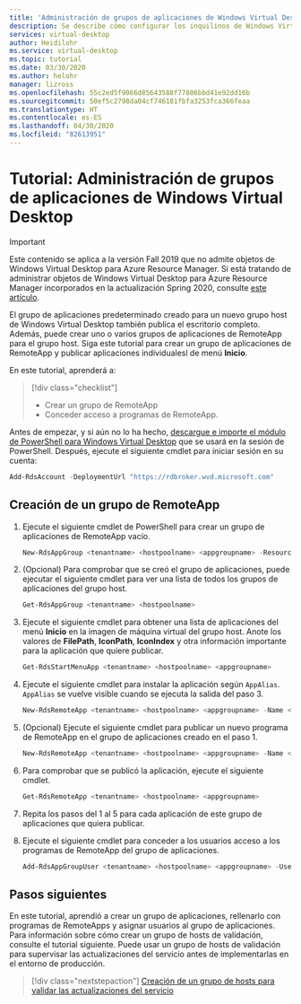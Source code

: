 ```yaml
---
title: 'Administración de grupos de aplicaciones de Windows Virtual Desktop: Azure'
description: Se describe cómo configurar los inquilinos de Windows Virtual Desktop en Azure Active Directory.
services: virtual-desktop
author: Heidilohr
ms.service: virtual-desktop
ms.topic: tutorial
ms.date: 03/30/2020
ms.author: helohr
manager: lizross
ms.openlocfilehash: 55c2ed5f9066d85643588f77806bbd41e92dd16b
ms.sourcegitcommit: 50ef5c2798da04cf746181fbfa3253fca366feaa
ms.translationtype: HT
ms.contentlocale: es-ES
ms.lasthandoff: 04/30/2020
ms.locfileid: "82613951"
---
```

# <a name="tutorial-manage-app-groups-for-windows-virtual-desktop"></a>Tutorial: Administración de grupos de aplicaciones de Windows Virtual Desktop

>[!IMPORTANT]
>Este contenido se aplica a la versión Fall 2019 que no admite objetos de Windows Virtual Desktop para Azure Resource Manager. Si está tratando de administrar objetos de Windows Virtual Desktop para Azure Resource Manager incorporados en la actualización Spring 2020, consulte [este artículo](../manage-app-groups.md).

El grupo de aplicaciones predeterminado creado para un nuevo grupo host de Windows Virtual Desktop también publica el escritorio completo. Además, puede crear uno o varios grupos de aplicaciones de RemoteApp para el grupo host. Siga este tutorial para crear un grupo de aplicaciones de RemoteApp y publicar aplicaciones individualesl de menú **Inicio**.

En este tutorial, aprenderá a:

> [!div class="checklist"]
> * Crear un grupo de RemoteApp
> * Conceder acceso a programas de RemoteApp.

Antes de empezar, y si aún no lo ha hecho, [descargue e importe el módulo de PowerShell para Windows Virtual Desktop](/powershell/windows-virtual-desktop/overview/) que se usará en la sesión de PowerShell. Después, ejecute el siguiente cmdlet para iniciar sesión en su cuenta:

```powershell
Add-RdsAccount -DeploymentUrl "https://rdbroker.wvd.microsoft.com"
```

## <a name="create-a-remoteapp-group"></a>Creación de un grupo de RemoteApp

1. Ejecute el siguiente cmdlet de PowerShell para crear un grupo de aplicaciones de RemoteApp vacío.

   ```powershell
   New-RdsAppGroup <tenantname> <hostpoolname> <appgroupname> -ResourceType "RemoteApp"
   ```

2. (Opcional) Para comprobar que se creó el grupo de aplicaciones, puede ejecutar el siguiente cmdlet para ver una lista de todos los grupos de aplicaciones del grupo host.

   ```powershell
   Get-RdsAppGroup <tenantname> <hostpoolname>
   ```

3. Ejecute el siguiente cmdlet para obtener una lista de aplicaciones del menú **Inicio** en la imagen de máquina virtual del grupo host. Anote los valores de **FilePath**, **IconPath**, **IconIndex** y otra información importante para la aplicación que quiere publicar.

   ```powershell
   Get-RdsStartMenuApp <tenantname> <hostpoolname> <appgroupname>
   ```
   
4. Ejecute el siguiente cmdlet para instalar la aplicación según `AppAlias`. `AppAlias` se vuelve visible cuando se ejecuta la salida del paso 3.

   ```powershell
   New-RdsRemoteApp <tenantname> <hostpoolname> <appgroupname> -Name <remoteappname> -AppAlias <appalias>
   ```

5. (Opcional) Ejecute el siguiente cmdlet para publicar un nuevo programa de RemoteApp en el grupo de aplicaciones creado en el paso 1.

   ```powershell
   New-RdsRemoteApp <tenantname> <hostpoolname> <appgroupname> -Name <remoteappname> -Filepath <filepath>  -IconPath <iconpath> -IconIndex <iconindex>
   ```

6. Para comprobar que se publicó la aplicación, ejecute el siguiente cmdlet.

   ```powershell
   Get-RdsRemoteApp <tenantname> <hostpoolname> <appgroupname>
   ```

7. Repita los pasos del 1 al 5 para cada aplicación de este grupo de aplicaciones que quiera publicar.
8. Ejecute el siguiente cmdlet para conceder a los usuarios acceso a los programas de RemoteApp del grupo de aplicaciones.

   ```powershell
   Add-RdsAppGroupUser <tenantname> <hostpoolname> <appgroupname> -UserPrincipalName <userupn>
   ```

## <a name="next-steps"></a>Pasos siguientes

En este tutorial, aprendió a crear un grupo de aplicaciones, rellenarlo con programas de RemoteApps y asignar usuarios al grupo de aplicaciones. Para información sobre cómo crear un grupo de hosts de validación, consulte el tutorial siguiente. Puede usar un grupo de hosts de validación para supervisar las actualizaciones del servicio antes de implementarlas en el entorno de producción.

> [!div class="nextstepaction"]
> [Creación de un grupo de hosts para validar las actualizaciones del servicio](create-validation-host-pool-2019.md)
